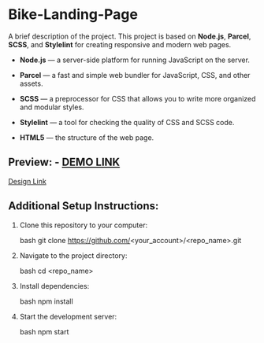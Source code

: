 # Bike-Landing-Page

A brief description of the project. This project is based on **Node.js**, **Parcel**, **SCSS**, and **Stylelint** for creating responsive and modern web pages.

- **Node.js** — a server-side platform for running JavaScript on the server.
- **Parcel** — a fast and simple web bundler for JavaScript, CSS, and other assets.
- **SCSS** — a preprocessor for CSS that allows you to write more organized and modular styles.
- **Stylelint** — a tool for checking the quality of CSS and SCSS code.

- **HTML5** — the structure of the web page.

## Preview: - [DEMO LINK](https://backstage2000.github.io/Bike-Landing-Page/)

[Design Link](https://www.figma.com/design/NZQAIydtHo5QkINyGLHNcq/BIKE-New-Version?node-id=0-1&p=f&t=M5i2Nx7dP5TAN4ww-0)

## Additional Setup Instructions:

1. Clone this repository to your computer:

   bash
   git clone https://github.com/<your_account>/<repo_name>.git



2. Navigate to the project directory:

   bash
   cd <repo_name>



3. Install dependencies:

   bash
   npm install


4. Start the development server:

   bash
   npm start
